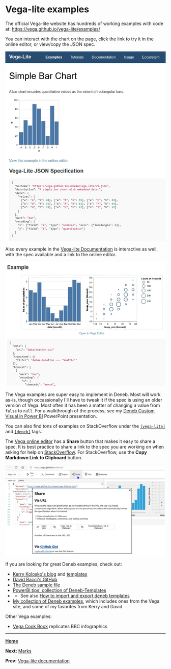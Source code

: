 # Vega-lite examples
The official Vega-lite website has hundreds of working examples with code at: https://vega.github.io/vega-lite/examples/

You can interact with the chart on the page, click the link to try it in the online editor, or view/copy the JSON spec.

![Simple Bar Chart](SimpleBarChartExample.jpg)

Also every example in the [Vega-lite Documentation](https://vega.github.io/vega-lite/docs/) is interactive as well, with the spec available and a link to the online editor.

![Documentation example](DocumentationExample.jpg)

The Vega examples are super easy to implement in Deneb. Most will work as-is, though occassionally I'll have to tweak it if the spec is using an older version of Vega. Most often it has been a matter of changing a value from `false` to `null`. For a walkthrough of the process, see my [Deneb Custom Visual in Power BI](https://github.com/somedaygone/deneb-help/blob/main/Wow/Deneb%20Custom%20Visual%20in%20Power%20BI.pptx) PowerPoint presentation.

You can also find tons of examples on StackOverflow under the [`[vega-lite]`](https://stackoverflow.com/questions/tagged/vega-lite) and [`[deneb]`](https://stackoverflow.com/questions/tagged/deneb) tags.

The [Vega online editor](https://vega.github.io/editor/#/) has a **Share** button that makes it easy to share a spec. It is best practice to share a link to the spec you are working on when asking for help on [StackOverflow](https://stackoverflow.com/questions/tagged/vega-lite). For StackOverflow, use the **Copy Markdown Link to Clipboard** button.

![Editor share](EditorShare.jpg)

If you are looking for great Deneb examples, check out:
- [Kerry Kolosko's blog](https://kerrykolosko.com/category/custom-visualisations/deneb/) and [templates](https://kerrykolosko.com/portfolio-category/deneb-templates/)
- [David Bacci's GitHub](https://github.com/PBI-David/Deneb-Showcase)
- [The Deneb sample file](https://appsource.powerbi.com/deneb.deneb7E15AEF80B9E4D4F8E12924291ECE89A.1.4.0.0.pbix)
- [PowerBI.tips' collection of Deneb-Templates](https://github.com/PowerBI-tips/Deneb-Templates/tree/main/templates)
- - See also [How to import and export deneb templates](https://www.youtube.com/watch?v=fPVQRHyWZrc)
- [My collection of Deneb examples](https://github.com/somedaygone/deneb-help/blob/main/Wow/Deneb%20interactive%20charts.pbix), which includes ones from the Vega site, and some of my favorites from Kerry and David

Other Vega examples:
- [Vega Cook Book](https://github.com/aezarebski/vegacookbook) replicates BBC infographics
---
[**Home**](../README.md)

**Next:** [Marks](./marks.md)

**Prev:** [Vega-lite documentation](./vega-lite-doc.md)
